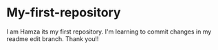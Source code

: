 # My-first-repository


I am Hamza its my first repository.
I'm learning  to commit changes in my readme edit branch.
Thank you!!
